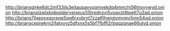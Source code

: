http://briansgirke6dc2mf33jls3ejtaupavvugmvekdq4mmchj56tnsyywyd.onion
http://brianslzqilxbjdpqidervejxeus55trednzyi5voayzl4tpett7u2ad.onion
http://brians7jlxeoyxqorpne5qq6rxvbrnt7zzatfjhwigjvmyiey5mn54qd.onion
http://brianscepiwkrn2jfatxyvz5dfxnx5s5bf7fbffl2rbqqzqnae66ulyd.onion